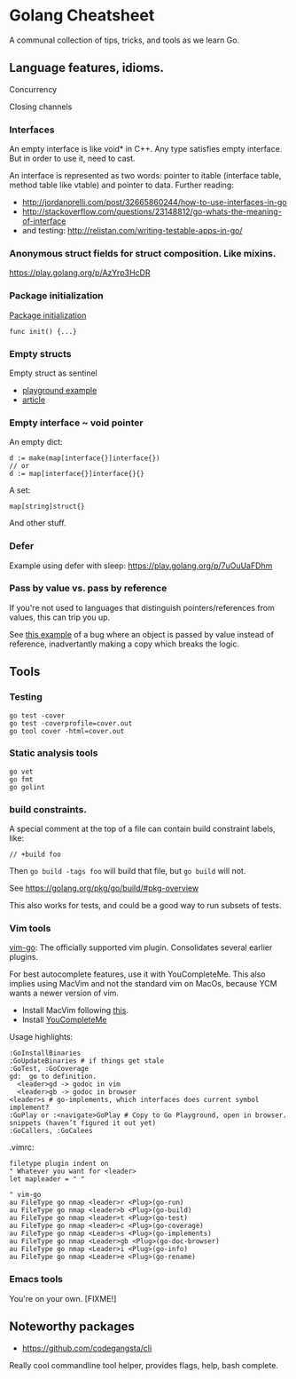 # Golang Cheatsheet

A communal collection of tips, tricks, and tools as we learn Go.

## Language features, idioms.

Concurrency

Closing channels


### Interfaces

An empty interface is like void\* in C++. Any type satisfies empty interface.
But in order to use it, need to cast.

An interface is represented as two words: pointer to itable (interface table,
method table like vtable) and pointer to data.
Further reading: 

* http://jordanorelli.com/post/32665860244/how-to-use-interfaces-in-go
* http://stackoverflow.com/questions/23148812/go-whats-the-meaning-of-interface 
* and testing: http://relistan.com/writing-testable-apps-in-go/

### Anonymous struct fields for struct composition.  Like mixins.

https://play.golang.org/p/AzYrp3HcDR

### Package initialization

[Package initialization](https://golang.org/ref/spec#Package_initialization)

    func init() {...}


### Empty structs

Empty struct as sentinel

* [playground example](https://play.golang.org/p/kL1OypyOZZ)
* [article](http://dave.cheney.net/2014/03/25/the-empty-struct)

### Empty interface ~ void pointer

An empty dict:

    d := make(map[interface{}]interface{})
    // or
    d := map[interface{}]interface{}{}

A set:

    map[string]struct{}

And other stuff.


### Defer

Example using defer with sleep: https://play.golang.org/p/7uOuUaFDhm


### Pass by value vs. pass by reference

If you're not used to languages that distinguish pointers/references from values,
this can trip you up.

See [this example](https://play.golang.org/p/vkvkj-Dpyd) of a bug where an object
is passed by value instead of reference, inadvertantly making a copy which breaks
the logic.


## Tools

### Testing

    go test -cover
    go test -coverprofile=cover.out
    go tool cover -html=cover.out

### Static analysis tools

    go vet
    go fmt
    go golint

### build constraints.

A special comment at the top of a file can contain build constraint labels, like:

    // +build foo

Then `go build -tags foo` will build that file, but `go build` will not.

See https://golang.org/pkg/go/build/#pkg-overview

This also works for tests, and could be a good way to run subsets of tests.

### Vim tools

[vim-go](http://blog.gopheracademy.com/vimgo-development-environment/):
The officially supported vim plugin.  Consolidates several earlier plugins.

For best autocomplete features, use it with YouCompleteMe. This also implies using
MacVim and not the standard vim on MacOs, because YCM wants a newer version of vim.

* Install MacVim following
  [this](https://github.com/macvim-dev/macvim/blob/master/README_mac.txt).
* Install [YouCompleteMe](https://github.com/Valloric/YouCompleteMe#mac-os-x-super-quick-installation)

Usage highlights:

    :GoInstallBinaries
    :GoUpdateBinaries # if things get stale
    :GoTest, :GoCoverage
    gd:  go to definition.
      <leader>gd -> godoc in vim
      <leader>gb -> godoc in browser
    <leader>s # go-implements, which interfaces does current symbol implement?
    :GoPlay or :<navigate>GoPlay # Copy to Go Playground, open in browser.
    snippets (haven’t figured it out yet)
    :GoCallers, :GoCalees

.vimrc:

    filetype plugin indent on
    " Whatever you want for <leader>
    let mapleader = " "
    
    " vim-go
    au FileType go nmap <leader>r <Plug>(go-run)
    au FileType go nmap <leader>b <Plug>(go-build)
    au FileType go nmap <leader>t <Plug>(go-test)
    au FileType go nmap <leader>c <Plug>(go-coverage)
    au FileType go nmap <Leader>s <Plug>(go-implements)
    au FileType go nmap <Leader>gb <Plug>(go-doc-browser)
    au FileType go nmap <Leader>i <Plug>(go-info)
    au FileType go nmap <Leader>e <Plug>(go-rename)

### Emacs tools

You're on your own. [FIXME!]


## Noteworthy packages


* https://github.com/codegangsta/cli

Really cool commandline tool helper, provides flags, help, bash complete.


